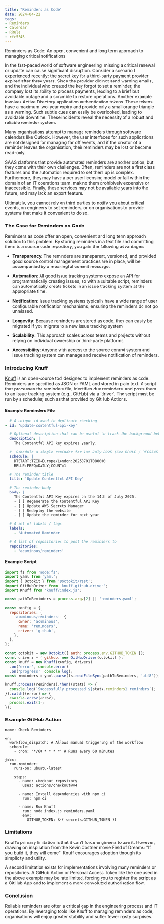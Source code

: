```yaml
---
title: "Reminders as Code"
date: 2024-04-22
tags:
- Reminders
- Calendar
- RRule
- rfc5545
---
```

Reminders as Code: An open, convenient and long term approach to managing critical notifications

In the fast-paced world of software engineering, missing a critical renewal or update can cause significant disruption. Consider a scenario I experienced recently: the secret key for a third-party payment provider expired after three years. Since the provider did not send warning emails, and the individual who created the key forgot to set a reminder, the company lost its ability to process payments, leading to a brief but avoidable outage and a scramble to restore operations. Another example involves Active Directory application authentication tokens. These tokens have a maximum two-year expiry and provide only a small orange triangle as a warning. Such subtle cues can easily be overlooked, leading to avoidable downtime. These incidents reveal the necessity of a robust and reliable reminder system.

Many organisations attempt to manage reminders through software calendars like Outlook. However, the user interfaces for such applications are not designed for managing far off events, and if the creator of a reminder leaves the organisation, their reminders may be lost or become read-only.

SAAS platforms that provide automated reminders are another option, but they come with their own challenges. Often, reminders are not a first class features and the automation required to set them up is complex. Furthermore, they may have a per user licensing model or fall within the domain of an IT operations team, making them prohibively expensive or inaccessible. Finally, these services may not be available years into the future, and may lack an export feature.

Ultimately, you cannot rely on third parties to notify you about critical events, on engineers to set reminders, or on organisations to provide systems that make it convenient to do so.

### The Case for Reminders as Code

Reminders as code offer an open, convenient and long term approach solution to this problem. By storing reminders in a text file and committing them to a source code repository, you gain the following advantages:

- **Transparency**: The reminders are transparent, versioned, and provided good source control management practices are in place, will be accompanied by a meaningful commit message.

- **Automation**: All good issue tracking systems expose an API for programmatically creating issues, so with a suitable script, reminders can automatically create tickets in an issue tracking system at the appropriate time.

- **Notification**: Issue tracking systems typically have a wide range of user configurable notification mechanisms, ensuring the reminders do not go unmissed.

- **Longevity**: Because reminders are stored as code, they can easily be migrated if you migrate to a new issue tracking system.

- **Scalability**: This approach scales across teams and projects without relying on individual ownership or third-party platforms.

- **Accessibility**: Anyone with access to the source control system and issue tracking system can manage and receive notification of reminders.

### Introducing Knuff

[Knuff](github.com/cressie176/knuff) is an open-source tool designed to implement reminders as code. Reminders are specified as JSON or YAML and stored in plain text. A script that processes the reminders file, identifies due reminders, and posts them to an issue tracking system (e.g., GitHub) via a 'driver'. The script must be run by a scheduler, such as that provided by GitHub Actions.

#### Example Reminders File

```yaml
  # A unique id used to duplicate checking
- id: 'update-contentful-api-key'

  # Optional description that can be useful to track the background behind the reminder
  description: |
    The Contentful API key expires yearly.

  #  Schedule a single reminder for 1st July 2025 (See RRULE / RFC5545 format)
  schedule: |
    DTSTART;TZID=Europe/London:20250701T080000
    RRULE:FREQ=DAILY;COUNT=1

  # The reminder title
  title: 'Update Contentful API Key'

  # The reminder body
  body: |
    The Contentful API Key expires on the 14th of July 2025.
    - [ ] Regenerate the Contentful API Key
    - [ ] Update AWS Secrets Manager
    - [ ] Redeploy the website
    - [ ] Update the reminder for next year

  # A set of labels / tags
  labels:
    - 'Automated Reminder'

  # A list of repositories to post the reminders to
  repositories:
    - 'acuminous/reminders'
```

#### Example Script

```js
import fs from 'node:fs';
import yaml from 'yaml';
import { Octokit } from '@octokit/rest';
import GitHubDriver from 'knuff-github-driver';
import Knuff from 'knuff/index.js';

const pathToReminders = process.argv[2] || 'reminders.yaml';

const config = {
  repositories: {
    'acuminous/reminders': {
      owner: 'acuminous',
      name: 'reminders',
      driver: 'github',
    },
  },
};

const octokit = new Octokit({ auth: process.env.GITHUB_TOKEN });
const drivers = { github: new GitHubDriver(octokit) };
const knuff = new Knuff(config, drivers)
  .on('error', console.error)
  .on('progress', console.log);
const reminders = yaml.parse(fs.readFileSync(pathToReminders, 'utf8'));

knuff.process(reminders).then((stats) => {
  console.log(`Successfully processed ${stats.reminders} reminders`);
}).catch((error) => {
  console.error(error);
  process.exit(1);
});
```

### Example GitHub Action
```
name: Check Reminders

on:
  workflow_dispatch: # Allows manual triggering of the workflow
  schedule:
    - cron: "*/60 * * * *" # Runs every 60 minutes

jobs:
  run-reminder:
    runs-on: ubuntu-latest

    steps:
      - name: Checkout repository
        uses: actions/checkout@v4

      - name: Install dependencies with npm ci
        run: npm ci

      - name: Run Knuff
        run: node index.js reminders.yaml
        env:
          GITHUB_TOKEN: ${{ secrets.GITHUB_TOKEN }}

```


### Limitations

Knuff’s primary limitation is that it can't force engineers to use it. However, drawing on inspiration from the Kevin Costner movie Field of Dreams: "If you build it, they will come"; Knuff encourages adoption through its simplicity and utility.

A second limitation exists for implementations involving many reminders or repositories. A GitHub Action or Personal Access Token like the one used in the above example may be rate limited, forcing you to register the script as a GitHub App and to implement a more convoluted authorisation flow.

### Conclusion
Reliable reminders are often a critical gap in the engineering process and IT operations. By leveraging tools like Knuff to managing reminders as code, organisations will enjoy greater stability and suffer fewer nasty surprises.
